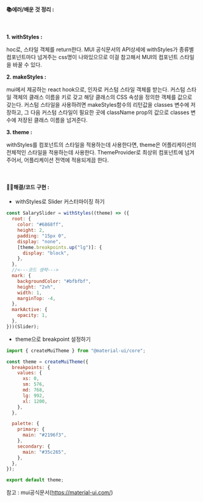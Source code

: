 #### 📚에러/배운 것 정리 :

</br>

**1. withStyles :**

hoc로, 스타일 객체를 return한다. MUI 공식문서의 API상세에 withStyles가 종류별 컴포넌트마다 넘겨주는 css명이 나와있으므로 이걸 참고해서 MUI의 컴포넌트 스타일을 바꿀 수 있다.
</br>

**2. makeStyles :**

mui에서 제공하는 react hook으로, 인자로 커스텀 스타일 객체를 받는다. 커스텀 스타일 객체의 클래스 이름을 키로 갖고 해당 클래스의 CSS 속성을 정의한 객체를 값으로 갖는다.
커스텀 스타일을 사용하려면 makeStyles함수의 리턴값을 classes 변수에 저장하고, 그 다음 커스텀 스타일이 필요한 곳에 className prop의 값으로 classes 변수에 저장된 클래스 이름을 넘겨준다.
</br>

**3. theme :**

withStyles를 컴포넌트의 스타일을 적용하는데 사용한다면, theme은 어플리케이션의 전체적인 스타일을 적용하는데 사용한다. ThemeProvider로 최상위 컴포넌트에 넘겨주어서, 어플리케이션 전역에 적용되게끔 한다.
</br>

</br>

#### 👩‍💻해결/코드 구현 :

- withStyles로 Slider 커스터마이징 하기

```js
const SalarySlider = withStyles((theme) => ({
  root: {
    color: "#6868ff",
    height: 2,
    padding: "15px 0",
    display: "none",
    [theme.breakpoints.up("lg")]: {
      display: "block",
    },
  },
  //<---코드 생략--->
  mark: {
    backgroundColor: "#bfbfbf",
    height: "2vh",
    width: 1,
    marginTop: -4,
  },
  markActive: {
    opacity: 1,
  },
}))(Slider);
```

- theme으로 breakpoint 설정하기

```js
import { createMuiTheme } from "@material-ui/core";

const theme = createMuiTheme({
  breakpoints: {
    values: {
      xs: 0,
      sm: 576,
      md: 768,
      lg: 992,
      xl: 1200,
    },
  },

  palette: {
    primary: {
      main: "#2196f3",
    },
    secondary: {
      main: "#35c265",
    },
  },
});

export default theme;
```

참고 : mui공식문서(https://material-ui.com/)
